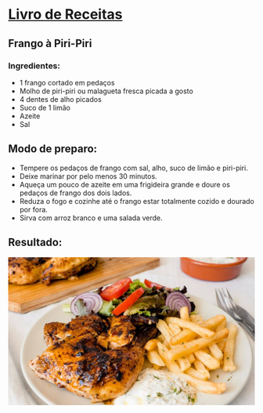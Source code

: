 # [Livro de Receitas](../README.md)

## Frango à Piri-Piri

### Ingredientes:

- 1 frango cortado em pedaços
- Molho de piri-piri ou malagueta fresca picada a gosto
- 4 dentes de alho picados
- Suco de 1 limão
- Azeite
- Sal

## Modo de preparo:

- Tempere os pedaços de frango com sal, alho, suco de limão e piri-piri.
- Deixe marinar por pelo menos 30 minutos.
- Aqueça um pouco de azeite em uma frigideira grande e doure os pedaços de frango dos dois lados.
- Reduza o fogo e cozinhe até o frango estar totalmente cozido e dourado por fora.
- Sirva com arroz branco e uma salada verde.

## Resultado:

![Frango](../img/frango_piripiri.jpg)

